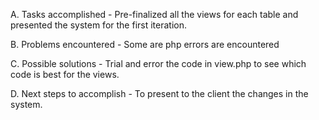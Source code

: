 A. Tasks accomplished - Pre-finalized all the views for each table and presented the system for the first iteration.

B. Problems encountered - Some are php errors  are encountered

C. Possible solutions - Trial and error the code in view.php
to see which code is best for the views.

D. Next steps to accomplish - To present to the client the changes in the system.